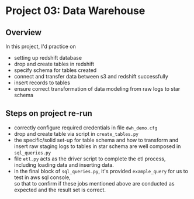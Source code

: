 # Project 03: Data Warehouse

## Overview

In this project, I'd practice on
* setting up redshift database
* drop and create tables in redshift
* specify schema for tables created
* connect and transfer data between s3 and redshift successfully
* insert records to tables
* ensure correct transformation of data modeling from raw logs to star schema

## Steps on project re-run
* correctly configure required credentials in file `dwh_demo.cfg`
* drop and create table via script in `create_tables.py`
* the specific/solid set-up for table schema and how to transform and \
insert raw staging logs to tables in star schema are well composed in `sql_queries.py`
* file `etl.py` acts as the driver script to complete the etl process, \
including loading data and inserting data.
* in the final block of `sql_queries.py`, it's provided `example_query` for us to test in aws sql console, \
so that to confirm if these jobs mentioned above are conducted as expected and the result set is correct.